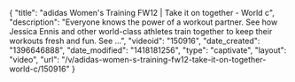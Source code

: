 {
    "title": "adidas Women's Training FW12 | Take it on together - World c",
    "description": "Everyone knows the power of a workout partner. See how Jessica Ennis and other world-class athletes train together to keep their workouts fresh and fun. See ...",
    "videoid": "150916",
    "date_created": "1396646888",
    "date_modified": "1418181256",
    "type": "captivate",
    "layout": "video",
    "url": "\/v\/adidas-women-s-training-fw12-take-it-on-together-world-c\/150916"
}